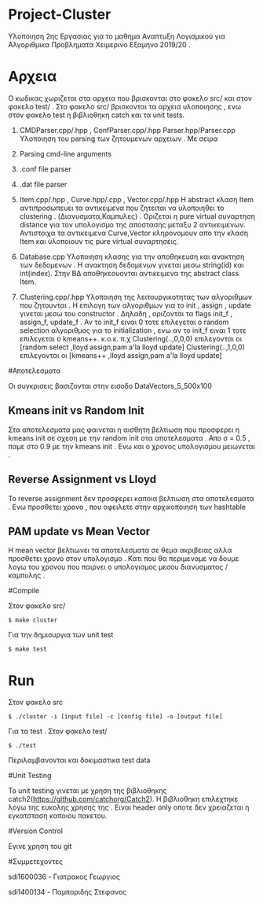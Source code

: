 # Project-Cluster

Υλοποιηση 2ης Εργασιας για το μαθημα Αναπτυξη Λογισμικού για Αλγοριθμικα Προβληματα
Χειμερινο Εξαμηνο 2019/20 .

# Αρχεια
Ο κωδικας χωριζεται στα αρχεια που βρισκονται στο φακελο src/ και στον φακελο test/ .
Στο φακελο src/ βρισκονται τα αρχεια υλοποιησης , ενω στον φακελο test η βιβλιοθηκη
catch και τα unit tests.

1. CMDParser.cpp/.hpp , ConfParser.cpp/.hpp Parser.hpp/Parser.cpp
Υλοποιηση του parsing των ζητουμενων αρχειων . Με σειρα
 1. Parsing cmd-line arguments
 2. .conf file parser
 3. .dat file parser

2. Item.cpp/.hpp , Curve.hpp/.cpp , Vector.cpp/.hpp
Η abstract κλαση Item αντιπροσωπευει τα αντικειμενα που ζητειται να υλοποιηθει
το clustering . (Διανυσματα,Καμπυλες) . Οριζεται η pure virtual συναρτηση distance
για τον υπολογισμο της αποστασης μεταξυ 2 αντικειμενων. Αντιστοιχα τα αντικειμενα
Curve,Vector κληρονομουν απο την κλαση Item και υλοποιουν τις pure virtual συναρτησεις.

3. Database.cpp
Υλοποιηση κλασης για την αποθηκευση και ανακτηση των δεδομενων . Η ανακτηση δεδομενων
γινεται μεσω string(id) και int(index). Στην ΒΔ αποθηκεουονται αντικειμενα της
abstract class Item.

4. Clustering.cpp/.hpp
Υλοποιηση της λειτουργικοτητας των αλγοριθμων που ζητουνται . Η επιλογη των αλγοριθμων
για το init , assign , update γινεται μεσω του constructor . Δηλαδη , οριζονται τα
flags init_f , assign_f, update_f . Αν το init_f ειναι 0 τοτε επιλεγεται ο random selection
αλγοριθμος για το initialization , ενω αν το init_f ειναι 1 τοτε επιλεγεται ο kmeans++. κ.ο.κ.
π.χ
Clustering(..,0,0,0) επιλεγονται οι [random select ,lloyd assign,pam a'la lloyd update]
Clustering(..,1,0,0) επιλεγονται οι [kmeans++ ,lloyd assign,pam a'la lloyd update]

#Αποτελεσματα

Οι συγκρισεις βασιζονται στην εισοδο DataVectors_5_500x100

## Kmeans init vs Random Init

Στα αποτελεσματα μας φαινεται η αισθητη βελτιωση που προσφερει η kmeans init σε
σχεση με την random init στα αποτελεσματα . Απο σ = 0.5 , παμε στο 0.9 με την kmeans
init . Ενω και ο χρονος υπολογισμου μειωνεται .

## Reverse Assignment vs Lloyd

Το reverse assignment δεν προσφερει καποια βελτιωση στα αποτελεσματα . Ενω πρoσθετει
χρονο , που οφειλετε στην αρχικοποιηση των hashtable

## PAM update vs Mean Vector

Η mean vector βελτιωνει τα αποτελεσματα σε θεμα ακριβειας αλλα προσθετει χρονο
στον υπολογισμο . Κατι που θα περιμεναμε να δουμε λογω του χρονου που παιρνει ο
υπολογισμος μεσου διανυσματος / καμπυλης .

#Compile

Στον φακελο src/

    $ make cluster

Για την δημιουργια των unit test

    $ make test

# Run

Στον φακελο src

    $ ./cluster -i [input file] -c [config file] -o [output file]

Για τα test . Στον φακελο test/

    $ ./test

Περιλαμβανονται και δοκιμαστικα test data

#Unit Testing

Το unit testing γινεται με χρηση της βιβλιοθηκης catch2(https://github.com/catchorg/Catch2).
Η βιβλιοθηκη επιλεχτηκε λογω της ευκολης χρησης της . Ειναι header only οποτε δεν χρειαζεται
η εγκατσταση καποιου πακετου.

#Version Control

Εγινε χρηση του git

#Συμμετεχοντες

sdi1600036 - Γιατρακος Γεωργιος

sdi1400134 - Παμποριδης Στεφανος
